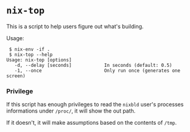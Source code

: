 `nix-top`
=========

This is a script to help users figure out what's building.

Usage:

```
 $ nix-env -if .
 $ nix-top --help
Usage: nix-top [options]
   -d, --delay [seconds]            In seconds (default: 0.5)
   -1, --once                       Only run once (generates one screen)

```

### Privilege

If this script has enough privileges to read the `nixbld` user's processes
informations under `/proc/`, it will show the out path.

If it doesn't, it will make assumptions based on the contents of `/tmp`.
